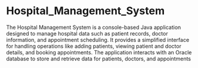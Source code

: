# Hospital_Management_System

The Hospital Management System is a console-based Java application designed to manage hospital data such as patient records, doctor information, and appointment scheduling. It provides a simplified interface for handling operations like adding patients, viewing patient and doctor details, and booking appointments. The application interacts with an Oracle database to store and retrieve data for patients, doctors, and appointments
